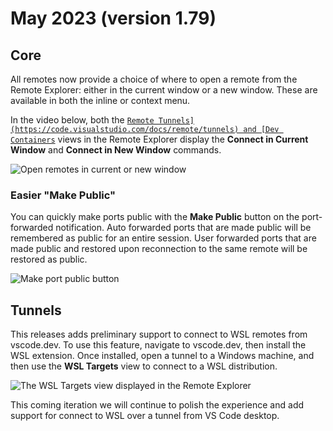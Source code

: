 # May 2023 (version 1.79)

## Core

All remotes now provide a choice of where to open a remote from the Remote Explorer: either in the current window or a new window. These are available in both the inline or context menu.

In the video below, both the [`Remote Tunnels](https://code.visualstudio.com/docs/remote/tunnels) and [Dev Containers`](https://code.visualstudio.com/docs/devcontainers/containers) views in the Remote Explorer display the **Connect in Current Window** and **Connect in New Window** commands.

![`Open remotes in current or new window`](images/1_79/remote-window.gif)

### Easier "Make Public"

You can quickly make ports public with the **Make Public** button on the port-forwarded notification. Auto forwarded ports that are made public will be remembered as public for an entire session. User forwarded ports that are made public and restored upon reconnection to the same remote will be restored as public.

![`Make port public button`](images/1_79/make-public-button.png)

## Tunnels

This releases adds preliminary support to connect to WSL remotes from vscode.dev. To use this feature, navigate to vscode.dev, then install the WSL extension. Once installed, open a tunnel to a Windows machine, and then use the **WSL Targets** view to connect to a WSL distribution.

![`The WSL Targets view displayed in the Remote Explorer`](images/1_79/wsl-tunnel.png)

This coming iteration we will continue to polish the experience and add support for connect to WSL over a tunnel from VS Code desktop.
